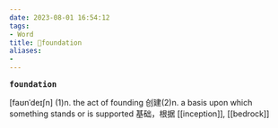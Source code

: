 ```yaml
---
date: 2023-08-01 16:54:12
tags: 
- Word
title: 📖foundation
aliases: 
- 
---
```


<pre><strong>foundation</strong></pre>

[faʊnˈdeɪʃn]
(1)n. the act of founding 创建(2)n. a basis upon which something stands or is supported 基础，根据
[[inception]], [[bedrock]]
